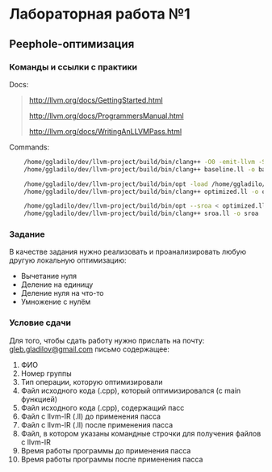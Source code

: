 # Лабораторная работа №1
## Peephole-оптимизация

### Команды и ссылки с практики

Docs:
> http://llvm.org/docs/GettingStarted.html
> 
> http://llvm.org/docs/ProgrammersManual.html
> 
> http://llvm.org/docs/WritingAnLLVMPass.html

Commands:
```bash
    /home/ggladilo/dev/llvm-project/build/bin/clang++ -O0 -emit-llvm -S -c practice.cpp -o /dev/stdout | sed 's/ optnone//g' > baseline.ll
    /home/ggladilo/dev/llvm-project/build/bin/clang++ baseline.ll -o baseline

    /home/ggladilo/dev/llvm-project/build/bin/opt -load /home/ggladilo/dev/llvm-project/build/lib/Practice.so -practice < baseline.ll -S -o optimized.ll
    /home/ggladilo/dev/llvm-project/build/bin/clang++ optimized.ll -o optimized

    /home/ggladilo/dev/llvm-project/build/bin/opt --sroa < optimized.ll -S -o sroa.ll
    /home/ggladilo/dev/llvm-project/build/bin/clang++ sroa.ll -o sroa
```

### Задание
В качестве задания нужно реализовать и проанализировать любую другую локальную оптимизацию:
- Вычетание нуля
- Деление на единицу
- Деление нуля на что-то
- Умножение с нулём

### Условие сдачи
Для того, чтобы сдать работу нужно прислать на почту: gleb.gladilov@gmail.com письмо содержащее:
1. ФИО
2. Номер группы
3. Тип операции, которую оптимизировали
4. Файл исходного кода (.cpp), который оптимизировался (с main функцией)
5. Файл исходного кода (.cpp), содержащий пасс
6. Файл с llvm-IR (.ll) до применения пасса
7. Файл с llvm-IR (.ll) после применения пасса
8. Файл, в котором указаны командные строчки для получения файлов с llvm-IR
9. Время работы программы до применения пасса
10. Время работы программы после применения пасса